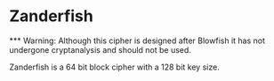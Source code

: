 # Zanderfish

*** Warning: Although this cipher is designed after Blowfish it has not undergone cryptanalysis and should not be used.

Zanderfish is a 64 bit block cipher with a 128 bit key size.
